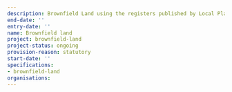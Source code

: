 ```yaml
---
description: Brownfield Land using the registers published by Local Planning Authorities.
end-date: ''
entry-date: ''
name: Brownfield land
project: brownfield-land
project-status: ongoing
provision-reason: statutory
start-date: ''
specifications:
- brownfield-land
organisations:
---
```

